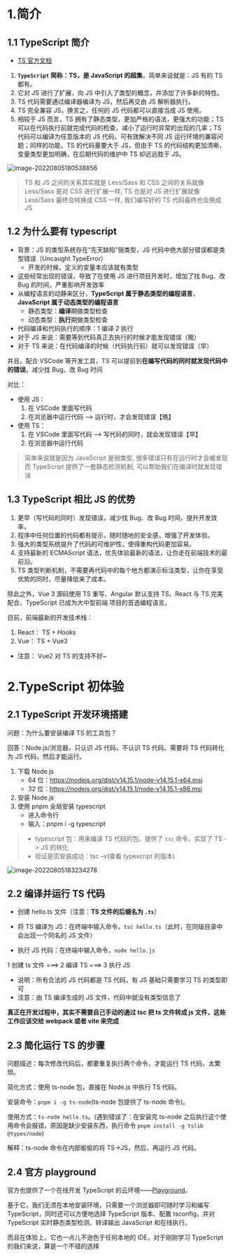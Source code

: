 # 1.简介

## 1.1 TypeScript 简介

- [TS 官方文档](https://link.juejin.cn/?target=https%3A%2F%2Fwww.typescriptlang.org%2F)

1. **`TypeScript` 简称：TS，是 JavaScript 的超集**，简单来说就是：JS 有的 TS 都有。
2. 它对 JS 进行了扩展，向 JS 中引入了类型的概念，并添加了许多新的特性。
3. TS 代码需要通过编译器编译为 JS，然后再交由 JS 解析器执行。
4. TS 完全兼容 JS，换言之，任何的 JS 代码都可以直接当成 JS 使用。
5. 相较于 JS 而言，TS 拥有了静态类型，更加严格的语法，更强大的功能；TS 可以在代码执行前就完成代码的检查，减小了运行时异常的出现的几率；TS 代码可以编译为任意版本的 JS 代码，可有效解决不同 JS 运行环境的兼容问题；同样的功能，TS 的代码量要大于 JS，但由于 TS 的代码结构更加清晰，变量类型更加明确，在后期代码的维护中 TS 却远远胜于 JS。

![image-20220805180538856](https://i0.hdslb.com/bfs/album/ba8bd25384d6530bff2acf5a425b6c529dd8f6b1.png)

> TS 和 JS 之间的关系其实就是 Less/Sass 和 CSS 之间的关系就像 Less/Sass 是对 CSS 进行扩展一样, TS 也是对 JS 进行扩展就像 Less/Sass 最终会转换成 CSS 一样, 我们编写好的 TS 代码最终也会换成 JS

## 1.2 为什么要有 typescript

- 背景：JS 的类型系统存在“先天缺陷”弱类型，JS 代码中绝大部分错误都是类型错误（Uncaught TypeError）
  - 开发的时候，定义的变量本应该就有类型
- 这些经常出现的错误，导致了在使用 JS 进行项目开发时，增加了找 Bug、改 Bug 的时间，严重影响开发效率
- 从编程语言的动静来区分，**TypeScript 属于静态类型的编程语言**，**JavaScript 属于动态类型的编程语言**
  - 静态类型：**编译**期做类型检查
  - 动态类型：**执行**期做类型检查
- 代码编译和代码执行的顺序：1 编译 2 执行
- 对于 JS 来说：需要等到代码真正去执行的时候才能发现错误（晚）
- 对于 TS 来说：在代码编译的时候（代码执行前）就可以发现错误（早）

并且，配合 VSCode 等开发工具，TS 可以提前到**在编写代码的同时就发现代码中的错误**，减少找 Bug、改 Bug 时间

对比：

- 使用 JS：
  1. 在 VSCode 里面写代码
  2. 在浏览器中运行代码 --> 运行时，才会发现错误【晚】
- 使用 TS：
  1. 在 VSCode 里面写代码 --> 写代码的同时，就会发现错误【早】
  2. 在浏览器中运行代码

> 简单来说就是因为 JavaScript 是弱类型, 很多错误只有在运行时才会被发现而 TypeScript 提供了一套静态检测机制, 可以帮助我们在编译时就发现错误

## 1.3 TypeScript 相比 JS 的优势

1. 更早（写代码的同时）发现错误，减少找 Bug、改 Bug 时间，提升开发效率。
2. 程序中任何位置的代码都有提示，随时随地的安全感，增强了开发体验。
3. 强大的类型系统提升了代码的可维护性，使得重构代码更加容易。
4. 支持最新的 ECMAScript 语法，优先体验最新的语法，让你走在前端技术的最前沿。
5. TS 类型判断机制，不需要再代码中的每个地方都演示标注类型，让你在享受优势的同时，尽量降低来了成本。

除此之外，Vue 3 源码使用 TS 重写、Angular 默认支持 TS、React 与 TS 完美配合，TypeScript 已成为大中型前端 项目的首选编程语言。

目前，前端最新的开发技术栈：

1. React： TS + Hooks
2. Vue： TS + Vue3

- 注意： Vue2 对 TS 的支持不好~

# 2.TypeScript 初体验

## 2.1 TypeScript 开发环境搭建

问题：为什么要安装编译 TS 的工具包？

回答：Node.js/浏览器，只认识 JS 代码，不认识 TS 代码。需要将 TS 代码转化为 JS 代码，然后才能运行。

1. 下载 Node.js
   - 64 位：https://nodejs.org/dist/v14.15.1/node-v14.15.1-x64.msi
   - 32 位：https://nodejs.org/dist/v14.15.1/node-v14.15.1-x86.msi
2. 安装 Node.js
3. 使用 pnpm 全局安装 typescript
   - 进入命令行
   - 输入：pnpm i -g typescript

> - typescript 包：用来编译 TS 代码的包，提供了 `tsc` 命令，实现了 TS -> JS 的转化
> - 验证是否安装成功：tsc –v(查看 typescript 的版本)

![image-20220805183234278](https://i0.hdslb.com/bfs/album/ee182b1c607104b3bf9d296af15389c0b49b14fd.png)

## 2.2 编译并运行 TS 代码

- 创建 hello.ts 文件（注意：**TS 文件的后缀名为 `.ts`**）

- 将 TS 编译为 JS：在终端中输入命令，`tsc hello.ts`（此时，在同级目录中会出现一个同名的 JS 文件）
- 执行 JS 代码：在终端中输入命令，`node hello.js`

1 创建 ts 文件 ===> 2 编译 TS ===> 3 执行 JS

- 说明：所有合法的 JS 代码都是 TS 代码，有 JS 基础只需要学习 TS 的类型即可
- 注意：由 TS 编译生成的 JS 文件，代码中就没有类型信息了

**真正在开发过程中，其实不需要自己手动的通过 tsc 把 ts 文件转成 js 文件，这些工作应该交给 webpack 或者 vite 来完成**

## 2.3 简化运行 TS 的步骤

问题描述：每次修改代码后，都要重复执行两个命令，才能运行 TS 代码，太繁琐。

简化方式：使用 ts-node 包，直接在 Node.js 中执行 TS 代码。

安装命令：`pnpm i -g ts-node`(ts-node 包提供了 ts-node 命令)。

使用方式：`ts-node hello.ts`。(遇到错误了：在安装完 ts-node 之后执行这个使用命令会报错，原因是缺少安装东西，执行命令 `pnpm install -g tslib @types/node`)

解释：ts-node 命令在内部偷偷的将 TS->JS，然后，再运行 JS 代码。

## 2.4 官方 playground

官方也提供了一个在线开发 TypeScript 的云环境——[Playground](https://link.juejin.cn?target=https%3A%2F%2Fwww.typescriptlang.org%2Fzh%2Fplay)。

基于它，我们无须在本地安装环境，只需要一个浏览器即可随时学习和编写 TypeScript，同时还可以方便地选择 TypeScript 版本、配置 tsconfig，并对 TypeScript 实时静态类型检测、转译输出 JavaScript 和在线执行。

而且在体验上，它也一点儿不逊色于任何本地的 IDE，对于刚刚学习 TypeScript 的我们来说，算是一个不错的选择
